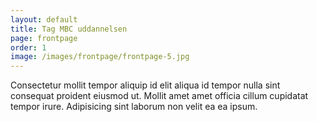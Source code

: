 ```yaml
---
layout: default
title: Tag MBC uddannelsen
page: frontpage
order: 1
image: /images/frontpage/frontpage-5.jpg
---
```

Consectetur mollit tempor aliquip id elit aliqua id tempor nulla sint consequat proident eiusmod ut. Mollit amet amet officia cillum cupidatat tempor irure. Adipisicing sint laborum non velit ea ea ipsum.